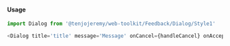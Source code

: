 #### Usage

```js
import Dialog from '@tenjojeremy/web-toolkit/Feedback/Dialog/Style1'
```

```js
<Dialog title='title' message='Message' onCancel={handleCancel} onAccept={handleAccept} />
```
